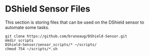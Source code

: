 # DShield Sensor Files
This section is storing files that can be used on the DShield sensor to automate some tasks.

````
git clone https://github.com/bruneaug/DShield-Sensor.git
mkdir scripts 
DShield-Sensor/sensor_scripts/* ~/scripts/
chmod 754 ~/scripts/*.sh
````
